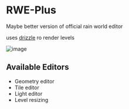 # RWE-Plus
Maybe better version of official rain world editor

uses [drizzle](https://github.com/PJB3005/Drizzle) ro render levels

![image](https://github.com/timofey260/RWE-Plus/blob/master/files/image.png?raw=true)


## Available Editors
* Geometry editor
* Tile editor
* Light editor
* Level resizing
